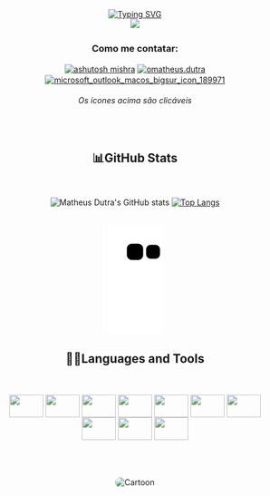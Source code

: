 <div align="center">
<a href="https://git.io/typing-svg"><img src="https://readme-typing-svg.demolab.com?font=Fira+Code&weight=500&size=40&pause=2000&color=FFFAFA&background=483D8B00&center=true&width=800&height=80&lines=Bem+Vindo+ao+meu+perfil!" alt="Typing SVG" /></a>
  
<div align="center">
   <img height="380em" src="https://media.tenor.com/3bTxZ4HdrysAAAAC/pixels-neon.gif"/>
</div>

  <h3 align="center">Como me contatar:</h3>

<a href="https://linkedin.com/in/omatheus-dutra" target="blank"><img align="center" src="https://raw.githubusercontent.com/rahuldkjain/github-profile-readme-generator/master/src/images/icons/Social/linked-in-alt.svg" alt="ashutosh mishra" height="30" width="40" /></a>
<a href="https://instagram.com/omatheus.dutra" target="blank"><img align="center" src="https://raw.githubusercontent.com/rahuldkjain/github-profile-readme-generator/master/src/images/icons/Social/instagram.svg" alt="omatheus.dutra" height="30" width="40" /></a>
<a href="mailto:matheusbdutra@hotmail.com" target="blank"><img align="center" height="40" width="40" alt="microsoft_outlook_macos_bigsur_icon_189971" src="https://user-images.githubusercontent.com/89203538/236384408-d701199a-69e4-4d73-b7b2-d304f871440c.png" /></a>


  <h6> Os ícones acima são clicáveis </h6> 
  
<div style="text-align: center;">
<br>


<h2 align="center">📊GitHub Stats</h2><br>

![Matheus Dutra's GitHub stats](https://github-readme-stats-git-masterrstaa-rickstaa.vercel.app/api?username=omatheusdutra&hide_title=true&show_icons=true&include_all_commits=false&count_private=true&line_height=25&hide=issues&bg_color=020114&title_color=7520FF&text_color=FFF&border_radius=3&border_color=181832&icon_color=7520FF&theme=jolly)
[![Top Langs](https://github-readme-stats-git-masterrstaa-rickstaa.vercel.app/api/top-langs/?username=omatheusdutra&line_height=10&card_width=290&layout=compact&hide_title=false&count_private=true&langs_count=4&show_icons=true&title_color=7520FF&hide=html,css&bg_color=020114&text_color=8B8B8B&border_radius=3&border_color=181832)](https://github.com/elidianaandrade/github-readme-stats)<br><br>

</div>
  
![snake gif](https://github.com/omatheusdutra/omatheusdutra/blob/output/github-contribution-grid-snake.svg)

## 👨‍💻Languages and Tools
  
<div style="display: inline_block"><br><br>
  <div align="center">

  <img align="center" height="40" width="60" src="https://cdn.jsdelivr.net/gh/devicons/devicon/icons/react/react-original.svg" />
  <img align="center" height="40" width="60" src="https://cdn.jsdelivr.net/gh/devicons/devicon/icons/javascript/javascript-original.svg" />
  <img align="center" height="40" width="60" src="https://cdn.jsdelivr.net/gh/devicons/devicon/icons/html5/html5-original.svg" />
  <img align="center" height="40" width="60" src="https://cdn.jsdelivr.net/gh/devicons/devicon/icons/css3/css3-original.svg" />
  <img align="center" height="40" width="60" src="https://cdn.jsdelivr.net/gh/devicons/devicon/icons/c/c-original.svg" />
  <img align="center" height="40" width="60" src="https://cdn.jsdelivr.net/gh/devicons/devicon/icons/nodejs/nodejs-original.svg" />
  <img align="center" height="40" width="60" src="https://cdn.jsdelivr.net/gh/devicons/devicon/icons/python/python-original.svg" /> 
  <img align="center" height="40" width="60" src="https://cdn.jsdelivr.net/gh/devicons/devicon/icons/php/php-original.svg" />
  <img align="center" height="40" width="60" src="https://cdn.jsdelivr.net/gh/devicons/devicon/icons/typescript/typescript-plain.svg" />
  <img align="center" height="40" width="60" src="https://cdn.jsdelivr.net/gh/devicons/devicon/icons/mysql/mysql-original.svg" />
 
</div><br><br>

  
   ##
  <img align="center" alt="Cartoon" height="200" style="border-radius:50px;" src="https://user-images.githubusercontent.com/89203538/222477874-0acc3db4-e4cd-4988-956c-b9d30f956e69.jpg?transparent=1&palette=1&scale=2">
    
</div>
